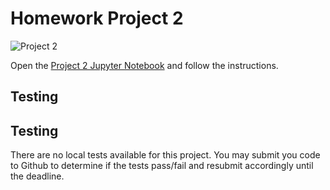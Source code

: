 # Homework Project 2

![Project 2](https://github.com/PGE311/project2/workflows/.github/workflows/main.yml/badge.svg)

Open the [Project 2 Jupyter Notebook](project2.ipynb) and follow the instructions.

## Testing

## Testing

There are no local tests available for this project.  You may submit you code to Github to determine if the tests pass/fail and resubmit accordingly until the deadline.
